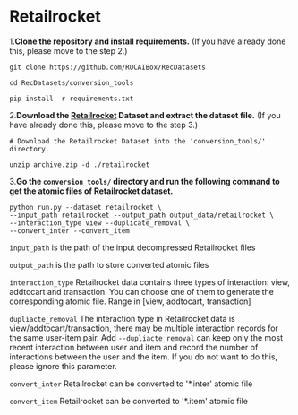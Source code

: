 # Retailrocket

1.**Clone the repository and install requirements.** 
(If you have already done this, please move to the step 2.)

```
git clone https://github.com/RUCAIBox/RecDatasets

cd RecDatasets/conversion_tools

pip install -r requirements.txt
```

2.**Download the [Retailrocket](https://www.kaggle.com/retailrocket/ecommerce-dataset) Dataset and extract the dataset file.**
(If you have already done this, please move to the step 3.)

```
# Download the Retailrocket Dataset into the 'conversion_tools/' directory.

unzip archive.zip -d ./retailrocket
```

3.**Go the ``conversion_tools/`` directory 
and run the following command to get the atomic files of Retailrocket dataset.**

```
python run.py --dataset retailrocket \ 
--input_path retailrocket --output_path output_data/retailrocket \
--interaction_type view --duplicate_removal \ 
--convert_inter --convert_item
```

`input_path` is the path of the input decompressed Retailrocket files

`output_path` is the path to store converted atomic files

`interaction_type` Retailrocket data contains three types of interaction: view, addtocart and transaction.
You can choose one of them to generate the corresponding atomic file. Range in [view, addtocart, transaction]

 `dupliacte_removal` The interaction type in Retailrocket data is view/addtocart/transaction, 
 there may be multiple interaction records for the same user-item pair. Add `--dupliacte_removal` can 
 keep only the most recent interaction between user and item and 
 record the number of interactions between the user and the item. 
 If you do not want to do this, please ignore this parameter.

 `convert_inter` Retailrocket can be converted to '*.inter' atomic file

`convert_item` Retailrocket can be converted to '*.item' atomic file